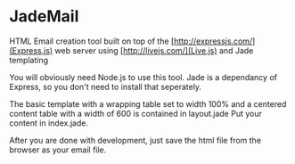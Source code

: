 JadeMail
========

HTML Email creation tool built on top of the [http://expressjs.com/](Express.js) web server using [http://livejs.com/](Live.js) and Jade templating

You will obviously need Node.js to use this tool. Jade is a dependancy of Express, so you don't need to install that seperately.

The basic template with a wrapping table set to width 100% and a centered content table with a width of 600 is contained in layout.jade
Put your content in index.jade.

After you are done with development, just save the html file from the browser as your email file.